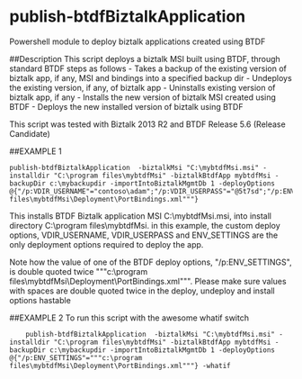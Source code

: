 # publish-btdfBiztalkApplication
Powershell module to deploy biztalk applications created using BTDF

##Description
This script deploys a biztalk MSI built using BTDF, through standard BTDF steps as follows
    - Takes a backup of the existing version of biztalk app, if any, MSI and bindings into a specified backup dir
    - Undeploys the existing version, if any, of biztalk app
    - Uninstalls existing version of biztalk app, if any
    - Installs the new version of biztalk MSI created using BTDF
    - Deploys the new installed version of biztalk using BTDF

This script was tested with Biztalk 2013 R2 and BTDF Release 5.6 (Release Candidate)




##EXAMPLE 1

    publish-btdfBiztalkApplication  -biztalkMsi "C:\mybtdfMsi.msi" -installdir "C:\program files\mybtdfMsi" -biztalkBtdfApp mybtdfMsi -backupDir c:\mybackupdir -importIntoBiztalkMgmtDb 1 -deployOptions @{"/p:VDIR_USERNAME"="contoso\adam";"/p:VDIR_USERPASS"="@5t7sd";"/p:ENV_SETTINGS"="""c:\program files\mybtdfMsi\Deployment\PortBindings.xml"""} 

This installs BTDF Biztalk application MSI C:\mybtdfMsi.msi, into install directory C:\program files\mybtdfMsi. in this example, the custom deploy options,  VDIR_USERNAME, VDIR_USERPASS and ENV_SETTINGS are the only deployment options required to deploy the app.
 
Note how the value of one of the BTDF deploy options, "/p:ENV_SETTINGS", is double quoted twice """c:\program files\mybtdfMsi\Deployment\PortBindings.xml""". Please make sure values with spaces are double quoted twice in the deploy, undeploy and install options hastable
    

##EXAMPLE 2
To run this script with the awesome whatif switch

        publish-btdfBiztalkApplication  -biztalkMsi "C:\mybtdfMsi.msi" -installdir "C:\program files\mybtdfMsi" -biztalkBtdfApp mybtdfMsi -backupDir c:\mybackupdir -importIntoBiztalkMgmtDb 1 -deployOptions @{"/p:ENV_SETTINGS"="""c:\program files\mybtdfMsi\Deployment\PortBindings.xml"""} -whatif
  
